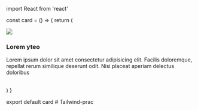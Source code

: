 import React from 'react'


const card = () => {
  return (
      <main className='App'>
          <img src="https://www.foodiesfeed.com/wp-content/uploads/2023/06/burger-with-melted-cheese.jpg">
              <h3>Lorem yteo</h3>
              <p>
                  Lorem ipsum dolor sit amet consectetur adipisicing elit.
                  Facilis doloremque, repellat rerum similique deserunt odit.
                  Nisi placeat aperiam delectus doloribus 
              </p>         
          </img>
    </main>
  )
}

export default card
#   T a i l w i n d - p r a c  
 